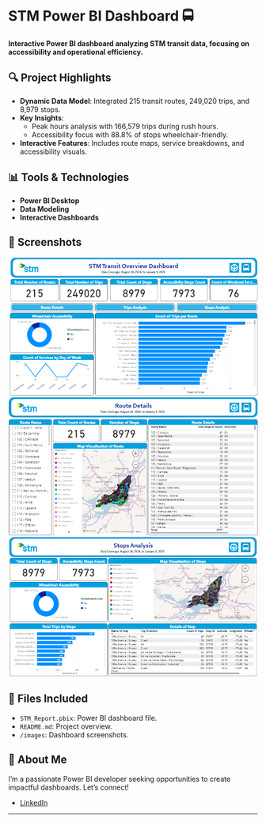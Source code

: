 # STM Power BI Dashboard 🚍  
**Interactive Power BI dashboard analyzing STM transit data, focusing on accessibility and operational efficiency.**

## 🔍 Project Highlights
- **Dynamic Data Model**: Integrated 215 transit routes, 249,020 trips, and 8,979 stops.
- **Key Insights**:
  - Peak hours analysis with 166,579 trips during rush hours.
  - Accessibility focus with 88.8% of stops wheelchair-friendly.
- **Interactive Features**: Includes route maps, service breakdowns, and accessibility visuals.

## 📊 Tools & Technologies
- **Power BI Desktop**
- **Data Modeling**
- **Interactive Dashboards**

## 📸 Screenshots
![Dashboard Overview Page 1](./images/1.png)  
![Dashboard Overview Page 2](./images/2.png) 
![Dashboard Overview Page 3](./images/3.png) 

## 📂 Files Included
- `STM_Report.pbix`: Power BI dashboard file.
- `README.md`: Project overview.
- `/images`: Dashboard screenshots.

## 💼 About Me
I’m a passionate Power BI developer seeking opportunities to create impactful dashboards. Let’s connect!  
- [LinkedIn](https://linkedin.com/in/hsbaruah1997)

---
